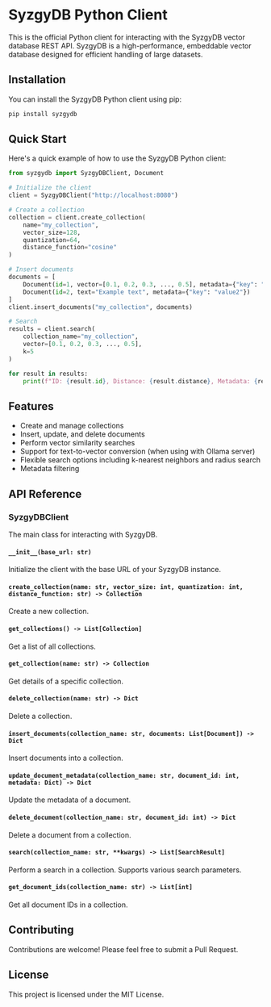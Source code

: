 # SyzgyDB Python Client

This is the official Python client for interacting with the SyzgyDB vector database REST API. SyzgyDB is a high-performance, embeddable vector database designed for efficient handling of large datasets.

## Installation

You can install the SyzgyDB Python client using pip:

```bash
pip install syzgydb
```

## Quick Start

Here's a quick example of how to use the SyzgyDB Python client:

```python
from syzgydb import SyzgyDBClient, Document

# Initialize the client
client = SyzgyDBClient("http://localhost:8080")

# Create a collection
collection = client.create_collection(
    name="my_collection",
    vector_size=128,
    quantization=64,
    distance_function="cosine"
)

# Insert documents
documents = [
    Document(id=1, vector=[0.1, 0.2, 0.3, ..., 0.5], metadata={"key": "value1"}),
    Document(id=2, text="Example text", metadata={"key": "value2"})
]
client.insert_documents("my_collection", documents)

# Search
results = client.search(
    collection_name="my_collection",
    vector=[0.1, 0.2, 0.3, ..., 0.5],
    k=5
)

for result in results:
    print(f"ID: {result.id}, Distance: {result.distance}, Metadata: {result.metadata}")
```

## Features

- Create and manage collections
- Insert, update, and delete documents
- Perform vector similarity searches
- Support for text-to-vector conversion (when using with Ollama server)
- Flexible search options including k-nearest neighbors and radius search
- Metadata filtering

## API Reference

### SyzgyDBClient

The main class for interacting with SyzgyDB.

#### `__init__(base_url: str)`

Initialize the client with the base URL of your SyzgyDB instance.

#### `create_collection(name: str, vector_size: int, quantization: int, distance_function: str) -> Collection`

Create a new collection.

#### `get_collections() -> List[Collection]`

Get a list of all collections.

#### `get_collection(name: str) -> Collection`

Get details of a specific collection.

#### `delete_collection(name: str) -> Dict`

Delete a collection.

#### `insert_documents(collection_name: str, documents: List[Document]) -> Dict`

Insert documents into a collection.

#### `update_document_metadata(collection_name: str, document_id: int, metadata: Dict) -> Dict`

Update the metadata of a document.

#### `delete_document(collection_name: str, document_id: int) -> Dict`

Delete a document from a collection.

#### `search(collection_name: str, **kwargs) -> List[SearchResult]`

Perform a search in a collection. Supports various search parameters.

#### `get_document_ids(collection_name: str) -> List[int]`

Get all document IDs in a collection.

## Contributing

Contributions are welcome! Please feel free to submit a Pull Request.

## License

This project is licensed under the MIT License.
